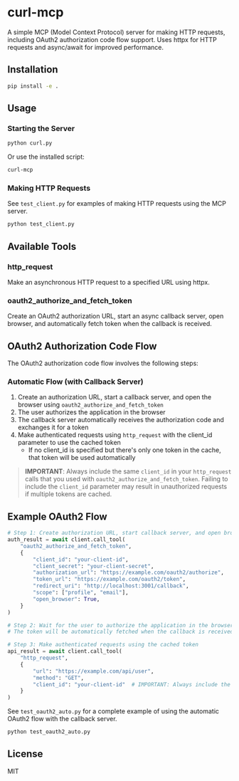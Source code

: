 # curl-mcp

A simple MCP (Model Context Protocol) server for making HTTP requests, including OAuth2 authorization code flow support. Uses httpx for HTTP requests and async/await for improved performance.

## Installation

```bash
pip install -e .
```

## Usage

### Starting the Server

```bash
python curl.py
```

Or use the installed script:

```bash
curl-mcp
```

### Making HTTP Requests

See `test_client.py` for examples of making HTTP requests using the MCP server.

```bash
python test_client.py
```

## Available Tools

### http_request

Make an asynchronous HTTP request to a specified URL using httpx.

### oauth2_authorize_and_fetch_token

Create an OAuth2 authorization URL, start an async callback server, open browser, and automatically fetch token when the callback is received.


## OAuth2 Authorization Code Flow

The OAuth2 authorization code flow involves the following steps:

### Automatic Flow (with Callback Server)

1. Create an authorization URL, start a callback server, and open the browser using `oauth2_authorize_and_fetch_token`
2. The user authorizes the application in the browser
3. The callback server automatically receives the authorization code and exchanges it for a token
4. Make authenticated requests using `http_request` with the client_id parameter to use the cached token
   - If no client_id is specified but there's only one token in the cache, that token will be used automatically

> **IMPORTANT**: Always include the same `client_id` in your `http_request` calls that you used with `oauth2_authorize_and_fetch_token`. Failing to include the `client_id` parameter may result in unauthorized requests if multiple tokens are cached.

## Example OAuth2 Flow

```python
# Step 1: Create authorization URL, start callback server, and open browser
auth_result = await client.call_tool(
    "oauth2_authorize_and_fetch_token",
    {
        "client_id": "your-client-id",
        "client_secret": "your-client-secret",
        "authorization_url": "https://example.com/oauth2/authorize",
        "token_url": "https://example.com/oauth2/token",
        "redirect_uri": "http://localhost:3001/callback",
        "scope": ["profile", "email"],
        "open_browser": True,
    }
)

# Step 2: Wait for the user to authorize the application in the browser
# The token will be automatically fetched when the callback is received

# Step 3: Make authenticated requests using the cached token
api_result = await client.call_tool(
    "http_request",
    {
        "url": "https://example.com/api/user",
        "method": "GET",
        "client_id": "your-client-id"  # IMPORTANT: Always include the same client_id used in oauth2_authorize_and_fetch_token
    }
)
```

See `test_oauth2_auto.py` for a complete example of using the automatic OAuth2 flow with the callback server.

```bash
python test_oauth2_auto.py
```

## License

MIT
